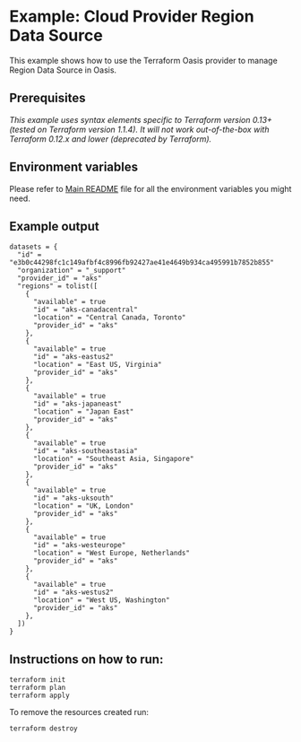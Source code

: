 # Example: Cloud Provider Region Data Source

This example shows how to use the Terraform Oasis provider to manage Region Data Source in Oasis.

## Prerequisites

*This example uses syntax elements specific to Terraform version 0.13+ (tested on Terraform version 1.1.4).
It will not work out-of-the-box with Terraform 0.12.x and lower (deprecated by Terraform).*

## Environment variables
Please refer to [Main README](../../README.md) file for all the environment variables you might need.

## Example output
```
datasets = {
  "id" = "e3b0c44298fc1c149afbf4c8996fb92427ae41e4649b934ca495991b7852b855"
  "organization" = "_support"
  "provider_id" = "aks"
  "regions" = tolist([
    {
      "available" = true
      "id" = "aks-canadacentral"
      "location" = "Central Canada, Toronto"
      "provider_id" = "aks"
    },
    {
      "available" = true
      "id" = "aks-eastus2"
      "location" = "East US, Virginia"
      "provider_id" = "aks"
    },
    {
      "available" = true
      "id" = "aks-japaneast"
      "location" = "Japan East"
      "provider_id" = "aks"
    },
    {
      "available" = true
      "id" = "aks-southeastasia"
      "location" = "Southeast Asia, Singapore"
      "provider_id" = "aks"
    },
    {
      "available" = true
      "id" = "aks-uksouth"
      "location" = "UK, London"
      "provider_id" = "aks"
    },
    {
      "available" = true
      "id" = "aks-westeurope"
      "location" = "West Europe, Netherlands"
      "provider_id" = "aks"
    },
    {
      "available" = true
      "id" = "aks-westus2"
      "location" = "West US, Washington"
      "provider_id" = "aks"
    },
  ])
}
```

## Instructions on how to run:
```
terraform init
terraform plan
terraform apply
```

To remove the resources created run:
```
terraform destroy
``` 